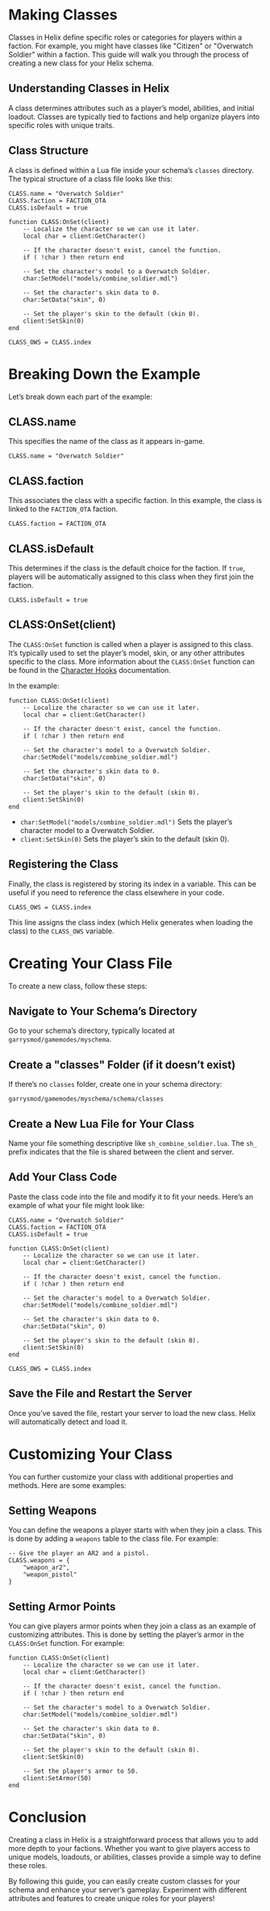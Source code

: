 # Making Classes

Classes in Helix define specific roles or categories for players within a faction. For example, you might have classes like "Citizen" or "Overwatch Soldier" within a faction. This guide will walk you through the process of creating a new class for your Helix schema.

## Understanding Classes in Helix

A class determines attributes such as a player’s model, abilities, and initial loadout. Classes are typically tied to factions and help organize players into specific roles with unique traits.

## Class Structure

A class is defined within a Lua file inside your schema’s `classes` directory. The typical structure of a class file looks like this:

```
CLASS.name = "Overwatch Soldier"
CLASS.faction = FACTION_OTA
CLASS.isDefault = true

function CLASS:OnSet(client)
    -- Localize the character so we can use it later.
    local char = client:GetCharacter()

    -- If the character doesn't exist, cancel the function.
    if ( !char ) then return end

    -- Set the character's model to a Overwatch Soldier.
    char:SetModel("models/combine_soldier.mdl")

    -- Set the character's skin data to 0.
    char:SetData("skin", 0)

    -- Set the player's skin to the default (skin 0).
    client:SetSkin(0)
end

CLASS_OWS = CLASS.index
```

# Breaking Down the Example

Let’s break down each part of the example:

## CLASS.name

This specifies the name of the class as it appears in-game.

```
CLASS.name = "Overwatch Soldier"
```

## CLASS.faction

This associates the class with a specific faction. In this example, the class is linked to the `FACTION_OTA` faction.

```
CLASS.faction = FACTION_OTA
```

## CLASS.isDefault

This determines if the class is the default choice for the faction. If `true`, players will be automatically assigned to this class when they first join the faction.

```
CLASS.isDefault = true
```

## CLASS:OnSet(client)

The `CLASS:OnSet` function is called when a player is assigned to this class. It’s typically used to set the player’s model, skin, or any other attributes specific to the class. More information about the `CLASS:OnSet` function can be found in the [Character Hooks](https://project-ordinance.com/helix/documentation/hooks/class/#OnSet) documentation.

In the example:

```
function CLASS:OnSet(client)
    -- Localize the character so we can use it later.
    local char = client:GetCharacter()

    -- If the character doesn't exist, cancel the function.
    if ( !char ) then return end

    -- Set the character's model to a Overwatch Soldier.
    char:SetModel("models/combine_soldier.mdl")

    -- Set the character's skin data to 0.
    char:SetData("skin", 0)

    -- Set the player's skin to the default (skin 0).
    client:SetSkin(0)
end
```

- `char:SetModel("models/combine_soldier.mdl")` Sets the player’s character model to a Overwatch Soldier.
- `client:SetSkin(0)` Sets the player’s skin to the default (skin 0).

## Registering the Class

Finally, the class is registered by storing its index in a variable. This can be useful if you need to reference the class elsewhere in your code.

```
CLASS_OWS = CLASS.index
```

This line assigns the class index (which Helix generates when loading the class) to the `CLASS_OWS` variable.

# Creating Your Class File

To create a new class, follow these steps:

## Navigate to Your Schema’s Directory

Go to your schema’s directory, typically located at `garrysmod/gamemodes/myschema`.

## Create a "classes" Folder (if it doesn’t exist)

If there’s no `classes` folder, create one in your schema directory:

```
garrysmod/gamemodes/myschema/schema/classes
```

## Create a New Lua File for Your Class

Name your file something descriptive like `sh_combine_soldier.lua`. The `sh_` prefix indicates that the file is shared between the client and server.

## Add Your Class Code

Paste the class code into the file and modify it to fit your needs. Here’s an example of what your file might look like:

```
CLASS.name = "Overwatch Soldier"
CLASS.faction = FACTION_OTA
CLASS.isDefault = true

function CLASS:OnSet(client)
    -- Localize the character so we can use it later.
    local char = client:GetCharacter()

    -- If the character doesn't exist, cancel the function.
    if ( !char ) then return end

    -- Set the character's model to a Overwatch Soldier.
    char:SetModel("models/combine_soldier.mdl")

    -- Set the character's skin data to 0.
    char:SetData("skin", 0)

    -- Set the player's skin to the default (skin 0).
    client:SetSkin(0)
end

CLASS_OWS = CLASS.index
```

## Save the File and Restart the Server

Once you’ve saved the file, restart your server to load the new class. Helix will automatically detect and load it.

# Customizing Your Class

You can further customize your class with additional properties and methods. Here are some examples:

## Setting Weapons

You can define the weapons a player starts with when they join a class. This is done by adding a `weapons` table to the class file. For example:

```
-- Give the player an AR2 and a pistol.
CLASS.weapons = {
    "weapon_ar2",
    "weapon_pistol"
}
```

## Setting Armor Points

You can give players armor points when they join a class as an example of customizing attributes. This is done by setting the player’s armor in the `CLASS:OnSet` function. For example:

```
function CLASS:OnSet(client)
    -- Localize the character so we can use it later.
    local char = client:GetCharacter()

    -- If the character doesn't exist, cancel the function.
    if ( !char ) then return end

    -- Set the character's model to a Overwatch Soldier.
    char:SetModel("models/combine_soldier.mdl")

    -- Set the character's skin data to 0.
    char:SetData("skin", 0)

    -- Set the player's skin to the default (skin 0).
    client:SetSkin(0)

    -- Set the player's armor to 50.
    client:SetArmor(50)
end
```

# Conclusion

Creating a class in Helix is a straightforward process that allows you to add more depth to your factions. Whether you want to give players access to unique models, loadouts, or abilities, classes provide a simple way to define these roles.

By following this guide, you can easily create custom classes for your schema and enhance your server’s gameplay. Experiment with different attributes and features to create unique roles for your players!